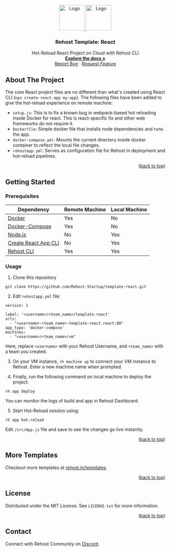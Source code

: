 <div id="top"></div>
<!-- PROJECT LOGO -->
<br />
<div align="center">
  <a href="https://rehost.in/templates">
    <img src="https://rehost.in/assets/images/logo.svg" alt="Logo" width="80" height="80">
    <img src="https://rehost.in/assets/images/React-icon.svg.png" alt="Logo" width="80" height="80">
  </a>

<h3 align="center">Rehost Template: React</h3>
  <p align="center">
    Hot-Reload React Project on Cloud with Rehost CLI
    <br />
    <a href="https://docs.rehost.in/#/getting-started/quickstart"><strong>Explore the docs »</strong></a>
    <br />
    <a href="https://github.com/Rehost-Startup/template-react/issues">Report Bug</a>
    ·
    <a href="https://github.com/Rehost-Startup/template-react/issues">Request Feature</a>
  </p>
</div>

<!-- ABOUT THE PROJECT -->
## About The Project

The core React project files are no different than what's created using React CLI (`npx create-react-app my-app`). The following files have been added to give the hot-reload experience on remote machine:
* `setup.js`: This is to fix a known bug in webpack-based hot reloading inside Docker for react. This is react-specific fix and other web frameworks do not require it.
* `Dockerfile`: Simple docker file that installs node dependencies and runs the app.
* `docker-compose.yml`: Mounts the current directory inside docker container to reflect the local file changes.
* `rehostapp.yml`: Serves as configuration file for Rehost in deployment and hot-reload pipelines.

<p align="right">(<a href="#top">back to top</a>)</p>

<!-- GETTING STARTED -->
## Getting Started

### Prerequisites

Dependency | Remote Machine | Local Machine |
--- | --- | --- |
[Docker](https://docs.docker.com/get-docker/) | Yes | No |
[Docker-Compose](https://docs.docker.com/compose/install/) | Yes | No |
[Node.js](https://nodejs.org/en/) | No | Yes |
[Create React App CLI](https://reactjs.org/docs/create-a-new-react-app.html) | No| Yes |
[Rehost CLI](https://docs.rehost.in/#/getting-started/installation) | Yes | Yes |

### Usage

1. Clone this repository
```
git clone https://github.com/Rehost-Startup/template-react.git
```
2. Edit `rehostapp.yml` file:
```
version: 1

label: '<username>/<team_name>/template-react'
urls:
  - "<username>-<team_name>-template-react.react:80"
app_type: 'docker-compose'
machines:
  - "<username>/<team_name>/vm"
```
Here, replace `<username>` with your Rehost Username, and `<team_name>` with a team you created.

3. On your VM instance, `rh machine up` to connect your VM instance to Rehost. Enter a new machine name when prompted.

4. Finally, run the following command on local machine to deploy the project:
```
rh app deploy
```
You can monitor the logs of build and app in Rehost Dashboard.

5. Start Hot-Reload session using:
```
rh app hot-reload
```
Edit `/src/App.js` file and save to see the changes go live instantly.
<p align="right">(<a href="#top">back to top</a>)</p>

<!-- USAGE EXAMPLES -->
## More Templates

Checkout more templates at [rehost.in/templates](https://rehost.in/templates).

<p align="right">(<a href="#top">back to top</a>)</p>

<!-- LICENSE -->
## License

Distributed under the MIT License. See `LICENSE.txt` for more information.

<p align="right">(<a href="#top">back to top</a>)</p>

<!-- CONTACT -->
## Contact

Connect with Rehost Community on [Discord](https://discord.gg/RnkBxDJJhQ).
